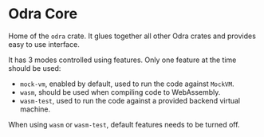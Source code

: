 # Odra Core

Home of the `odra` crate. It glues together all other Odra crates and provides easy to use interface.

It has 3 modes controlled using features. Only one feature at the time should be used:
- `mock-vm`, enabled by default, used to run the code against `MockVM`.
- `wasm`, should be used when compiling code to WebAssembly.
- `wasm-test`, used to run the code against a provided backend virtual machine.

When using `wasm` or `wasm-test`, default features needs to be turned off.
